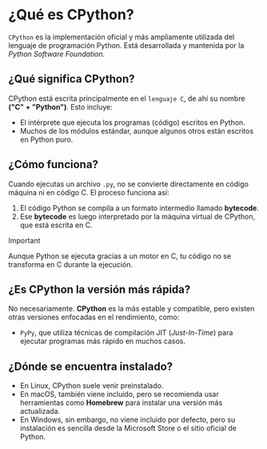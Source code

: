 # ¿Qué es CPython?

`CPython` es la implementación oficial y más ampliamente utilizada del lenguaje de programación Python. Está desarrollada y mantenida por la _Python Software Foundation_.

## ¿Qué significa CPython?

CPython está escrita principalmente en el `lenguaje C`, de ahí su nombre **("C" + "Python")**. Esto incluye:

- El intérprete que ejecuta los programas (código) escritos en Python.
- Muchos de los módulos estándar, aunque algunos otros están escritos en Python puro.

## ¿Cómo funciona?

Cuando ejecutas un archivo `.py`, no se convierte directamente en código máquina ni en código C. El proceso funciona así:

1. El código Python se compila a un formato intermedio llamado **bytecode**.
2. Ese **bytecode** es luego interpretado por la máquina virtual de CPython, que está escrita en C.

> [!IMPORTANT]
> Aunque Python se ejecuta gracias a un motor en C, tu código no se transforma en C durante la ejecución.

## ¿Es CPython la versión más rápida?

No necesariamente. **CPython** es la más estable y compatible, pero existen otras versiones enfocadas en el rendimiento, como:

- `PyPy`, que utiliza técnicas de compilación JIT (_Just-In-Time_) para ejecutar programas más rápido en muchos casos.

## ¿Dónde se encuentra instalado?

- En Linux, CPython suele venir preinstalado.
- En macOS, también viene incluido, pero se recomienda usar herramientas como **Homebrew** para instalar una versión más actualizada.
- En Windows, sin embargo, no viene incluido por defecto, pero su instalación es sencilla desde la Microsoft Store o el sitio oficial de Python.
